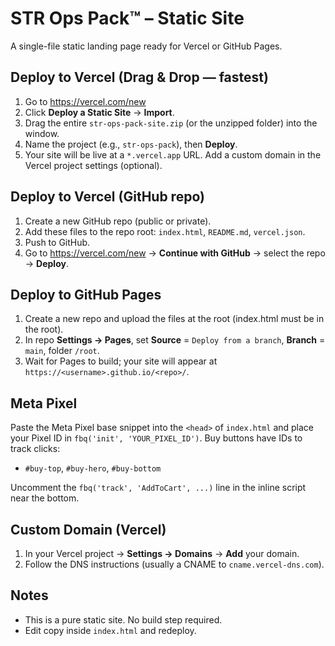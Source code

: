 
# STR Ops Pack™ – Static Site

A single-file static landing page ready for Vercel or GitHub Pages.

## Deploy to Vercel (Drag & Drop — fastest)

1. Go to https://vercel.com/new
2. Click **Deploy a Static Site** → **Import**.
3. Drag the entire `str-ops-pack-site.zip` (or the unzipped folder) into the window.
4. Name the project (e.g., `str-ops-pack`), then **Deploy**.
5. Your site will be live at a `*.vercel.app` URL. Add a custom domain in the Vercel project settings (optional).

## Deploy to Vercel (GitHub repo)

1. Create a new GitHub repo (public or private).
2. Add these files to the repo root: `index.html`, `README.md`, `vercel.json`.
3. Push to GitHub.
4. Go to https://vercel.com/new → **Continue with GitHub** → select the repo → **Deploy**.

## Deploy to GitHub Pages

1. Create a new repo and upload the files at the root (index.html must be in the root).
2. In repo **Settings → Pages**, set **Source** = `Deploy from a branch`, **Branch** = `main`, folder `/root`.
3. Wait for Pages to build; your site will appear at `https://<username>.github.io/<repo>/`.

## Meta Pixel

Paste the Meta Pixel base snippet into the `<head>` of `index.html` and place your Pixel ID in `fbq('init', 'YOUR_PIXEL_ID')`. Buy buttons have IDs to track clicks:
- `#buy-top`, `#buy-hero`, `#buy-bottom`

Uncomment the `fbq('track', 'AddToCart', ...)` line in the inline script near the bottom.

## Custom Domain (Vercel)

1. In your Vercel project → **Settings → Domains** → **Add** your domain.
2. Follow the DNS instructions (usually a CNAME to `cname.vercel-dns.com`).

## Notes

- This is a pure static site. No build step required.
- Edit copy inside `index.html` and redeploy.
